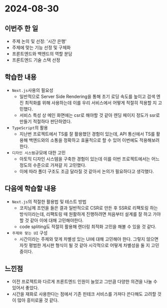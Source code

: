 # 2024-08-30

## 이번주 한 일
- 주제 논의 및 선정: '시간 은행'
- 주제에 맞는 기능 선정 및 구체화
- 프론트엔드와 백엔드의 역할 분담
- 프론트엔드 기술 스택 선정

## 학습한 내용
- `Next.js`사용의 필요성
    - 일반적으로 Server Side Rendering을 통해 초기 로딩 속도를 높이고 검색 엔진 최적화를 위해 사용하는데 이를 우리 서비스에서 어떻게 적절히 적용할 지 고민했다.
    - 서비스 특성 상 메인 화면에는 csr로 해야할 것 같아 렌딩 페이지 정도가 ssr로 만들기 적절하다 판단하였다.
- `TypeScript`의 활용
    - 지난번 프로젝트에서 TS를 잘 활용했던 경험이 있는데, API 통신에서 TS를 활용해 백엔드와의 소통을 정확하고 효율적으로 할 수 있어 이번에도 적용해보려 한다.
- `디자인 시스템`규모에 대한 고민
    - 아토믹 디자인 시스템을 구축한 경험이 있는데 이를 이번 프로젝트에서는 어느 정도의 수준으로 가져갈 지 고민했다. 
    - 이에 따라 폴더 구조도 조금 달라질 것 같아서 논의가 필요하다고 생각했다.

## 다음에 학습할 내용
- `Next.js`의 적절한 활용법 및 테스트 방법
    - 코치님께 조언을 들은 결과 일반적으로 CSR로 만든 후 SSR로 리팩토링 하는 방식이라는데, 리팩토링 때 원활하게 진행하려면 처음부터 설계를 잘 하고 가야할 것 같아 이에 대해 고민해야한다.
    - code spliting도 적절히 활용해 렌더링 최적화 고민을 해볼 수 있을 것 같다.
- `주제와 맞는 UI` 구성
    - 시간이라는 주제와 맞게 차별성 있는 UI에 대해 고민해야 한다. 그렇지 않으면 자칫 평범한 게시판 형식이 될 것 같아 시각적으로 어떻게 차별성을 둘 지 고민 중이다.

## 느낀점
- 이전 프로젝트와 다르게 프론트엔드 인원이 늘었고 그만큼 다양한 의견을 나눌 수 있어서 좋았다. 
- 시간을 재화로 사용한다는 점에서 기존 핀테크 서비스를 가져다 쓴다해도 고려할 것이 많아 흥미로울 것 같다.